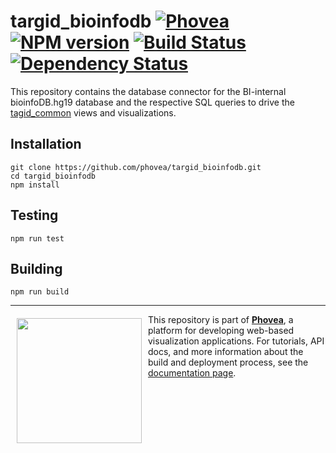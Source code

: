 targid_bioinfodb [![Phovea][phovea-image]][phovea-url] [![NPM version][npm-image]][npm-url] [![Build Status][travis-image]][travis-url] [![Dependency Status][daviddm-image]][daviddm-url]
=====================

This repository contains the database connector for the BI-internal bioinfoDB.hg19 database and the respective SQL queries to drive the [tagid_common](https://github.com/Caleydo/targid_common/) views and visualizations.

Installation
------------

```
git clone https://github.com/phovea/targid_bioinfodb.git
cd targid_bioinfodb
npm install
```

Testing
-------

```
npm run test
```

Building
--------

```
npm run build
```



***

<a href="https://caleydo.org"><img src="http://caleydo.org/assets/images/logos/caleydo.svg" align="left" width="200px" hspace="10" vspace="6"></a>
This repository is part of **[Phovea](http://phovea.caleydo.org/)**, a platform for developing web-based visualization applications. For tutorials, API docs, and more information about the build and deployment process, see the [documentation page](http://caleydo.org/documentation/).


[phovea-image]: https://img.shields.io/badge/Phovea-Server%20Plugin-10ACDF.svg
[phovea-url]: https://phovea.caleydo.org
[npm-image]: https://badge.fury.io/js/targid_bioinfodb.svg
[npm-url]: https://npmjs.org/package/targid_bioinfodb
[travis-image]: https://travis-ci.org/phovea/targid_bioinfodb.svg?branch=master
[travis-url]: https://travis-ci.org/phovea/targid_bioinfodb
[daviddm-image]: https://david-dm.org/phovea/targid_bioinfodb.svg?theme=shields.io
[daviddm-url]: https://david-dm.org/phovea/targid_bioinfodb
